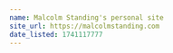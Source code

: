 ```yaml
---
name: Malcolm Standing's personal site
site_url: https://malcolmstanding.com
date_listed: 1741117777
---
```

